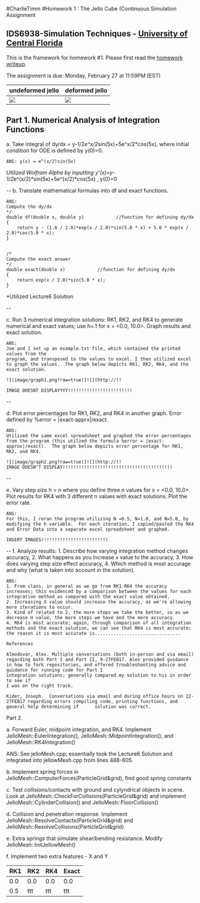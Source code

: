 #CharlieTimm
#Homework 1 : The Jello Cube (Continuous Simulation Assignment
## IDS6938-Simulation Techniques - [University of Central Florida](http://www.ist.ucf.edu/grad/)


This is the framework for homework #1. Please first read the [homework writeup](HomeWork%231.pdf).

The assignment is due: Monday, February 27 at 11:59PM (EST)

| undeformed jello  | deformed jello |
| ------------- | ------------- |
| ![](images/undeformed3.png?raw=true)  | ![](images/deformed3.png?raw=true) |



## Part 1. Numerical Analysis of Integration Functions
a. Take integral of dy/dx = y-1/2*e^x/2*sin(5x)+5e^x/2*cos(5x), where initial condition for ODE is defined by y(0)=0.

~~~
ANS: y(x) = e^(x/2)sin(5x)
~~~
*Utilized Wolfram Alpha by inputting y'(x)=y-1/2*e^(x/2)*sin(5x)+5e^(x/2)*cos(5x) , y(0)=0

--
b. Translate mathematical formulas into df and exact functions.

~~~
ANS:
Compute the dy/dx
*/
double df(double x, double y)            //function for defining dy/dx
{
    return y - (1.0 / 2.0)*exp(x / 2.0)*sin(5.0 * x) + 5.0 * exp(x / 2.0)*cos(5.0 * x);
}


/*
Compute the exact answer
*/
double exact(double x)            //function for defining dy/dx
{
    return exp(x / 2.0)*sin(5.0 * x);
}
~~~
*Utilized Lecture6 Solution

--

c. Run 3 numerical integration solutions: RK1, RK2, and RK4 to generate numerical and exact values; use h=.1 for x = <0.0,
 10.0>. Graph results and exact solution.

~~~
ANS: 
Joe and I set up an example.txt file, which contained the printed values from the 
program, and transposed to the values to excel. I then utilized excel to graph the values.  The graph below depicts RK1, RK2, RK4, and the exact solution.

![(image/graph1.png?raw=true)]![](http://)!

IMAGE DOESNT DISPLAYYYY!!!!!!!!!!!!!!!!!!!!!!!!
~~~

--

d. Plot error percentages for RK1, RK2, and RK4 in another graph.  Error defined by %error = |exact-apprx|/exact.

~~~
ANS:
Utilized the same excel spreadsheet and graphed the error percentages from the program (this utilzed the formula %error = |exact-approx|/exact).  The graph below depicts error percentage for RK1, RK2, and RK4.

![(image/graph2.png?raw=true)]![](http://)!
IMAGE DOESN"T DISPLAY!!!!!!!!!!!!!!!!!!!!!!!!!!!!!!!!!!!!!!!!!
~~~

--

e. Vary step size h = n where you define three n values for x = <0.0, 10.0>. Plot results for RK4 with 3 different n values with exact solutions. Plot the error rate.

~~~
ANS:
For this, I reran the program utilizing N =0.5, N=1.0, and N=5.0, by modifying the h variable.  For each iteration, I copied/pasted the RK4 and Error Data into a separate excel spreadsheet and graphed.

INSERT IMAGES!!!!!!!!!!!!!!!!!!!!!!!!!

~~~

--
f. Analyze results: 1. Describe how varying integration method changes accuracy, 2. What happens as you increase x value
to the accuracy, 3. How does varying step size effect accuracy, 4. Which method is most accurage and why (what is taken into
account in the solution). 

~~~
ANS:
1. From class, in general as we go from RK1-RK4 the accuracy increases; this evidenced by a comparison between the values for each integration method as compared with the exact value obtained. 
2. Increasing X value should increase the accuracy, as we're allowing more iterations to occur.
3. Kind of related to 2, the more steps we take the better, so as we decrease H value, the more steps we have and the more accuracy.
4. RK4 is most accurate; again, through comparison of all integration methods and the exact solution, we can see that RK4 is most accurate; the reason it is most accurate is................................
~~~

~~~
References

Almodovar, Alex. Multiple conversations (both in-person and via email) regarding both Part I and Part II, 9-27FEB17. Alex provided guidance in how to fork repositories, and offered troubleshooting advice and guidance for running code for Part I
integration solutions; generally compared my solution to his in order to see if
I was on the right track.

Kider, Joseph.  Conversations via email and during office hours on 22-27FEB17 regarding errors compiling code, printing functions, and general help determining if      solution was correct.
~~~
Part 2.

a. Forward Euler, midpoint integration, and RK4.  Implement JelloMesh::EulerIntegration(), 
JelloMesh::MidpointIntegration(), and JelloMesh::RK4Integration()

ANS: See jelloMesh.cpp; essentially took the Lecture6 Solution and integrated into jellowMesh.cpp from lines
488-605.

b. Implement spring forces in JelloMesh::ComputerForces(ParticleGrid&grid), find good spring constants

c. Test collisions/contacts with ground and cylyndrical objects in scene.  Look at 
JelloMesh::CheckForCollisions(ParticleGrid&grid) and implement JelloMesh::CylinderCollision() and 
JelloMesh::FloorCollision()

d. Collision and penetration response.  Implement JelloMesh::ResolveContacts(ParticleGrid&grid) and
JelloMesh::ResolveCollisions(ParticleGrid&grid)

e. Extra springs that simulate shear/bending resistance.  Modify JelloMesh::InitJellowMesh()

f. Implement two extra features - X and Y

| RK1 | RK2 | RK4 | Exact |
| --- | --- | --- | ----- |
| 0.0 | 0.0 | 0.0 | 0.0 |
| 0.5 | ttt | ttt | ttt |